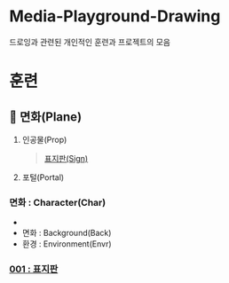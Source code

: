 Media-Playground-Drawing
===
드로잉과 관련된 개인적인 훈련과 프로젝트의 모음 

# 훈련

## :scroll: 면화(Plane)
01. 인공물(Prop)
    > [표지판(Sign)](initial/README.md)
02. 포털(Portal)
  
### 면화 : Character(Char)
  - 
- 면화 : Background(Back)
- 환경 : Environment(Envr)

### [001 : 표지판](initial/001/README.md)
